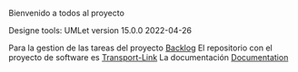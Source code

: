 Bienvenido a todos al proyecto 

Designe tools: UMLet version 15.0.0 2022-04-26

Para la gestion de las tareas del proyecto [Backlog](https://github.com/orgs/Bluemoonside/projects/3/views/1)
El repositorio con el proyecto de software es [Transport-Link](https://github.com/Bluemoonside/transport-link)
La documentación [Documentation](https://github.com/Bluemoonside/Transport-Link-Documentation)
